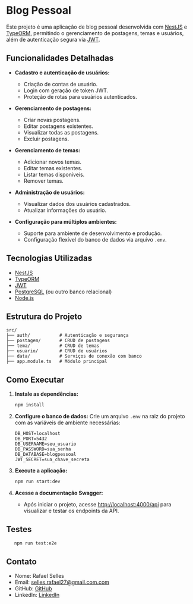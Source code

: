 # Blog Pessoal

Este projeto é uma aplicação de blog pessoal desenvolvida com [NestJS](https://nestjs.com/) e [TypeORM](https://typeorm.io/), permitindo o gerenciamento de postagens, temas e usuários, além de autenticação segura via [JWT](https://jwt.io/).

## Funcionalidades Detalhadas

- **Cadastro e autenticação de usuários:**
  - Criação de contas de usuário.
  - Login com geração de token JWT.
  - Proteção de rotas para usuários autenticados.

- **Gerenciamento de postagens:**
  - Criar novas postagens.
  - Editar postagens existentes.
  - Visualizar todas as postagens.
  - Excluir postagens.

- **Gerenciamento de temas:**
  - Adicionar novos temas.
  - Editar temas existentes.
  - Listar temas disponíveis.
  - Remover temas.

- **Administração de usuários:**
  - Visualizar dados dos usuários cadastrados.
  - Atualizar informações do usuário.

- **Configuração para múltiplos ambientes:**
  - Suporte para ambiente de desenvolvimento e produção.
  - Configuração flexível do banco de dados via arquivo `.env`.

## Tecnologias Utilizadas

- [NestJS](https://nestjs.com/)
- [TypeORM](https://typeorm.io/)
- [JWT](https://jwt.io/)
- [PostgreSQL](https://www.postgresql.org/) (ou outro banco relacional)
- [Node.js](https://nodejs.org/)

## Estrutura do Projeto

```
src/
├── auth/           # Autenticação e segurança
├── postagem/       # CRUD de postagens
├── tema/           # CRUD de temas
├── usuario/        # CRUD de usuários
├── data/           # Serviços de conexão com banco
├── app.module.ts   # Módulo principal
```

## Como Executar

1. **Instale as dependências:**

   ```bash
   npm install
   ```

2. **Configure o banco de dados:**
   Crie um arquivo `.env` na raiz do projeto com as variáveis de ambiente necessárias:

   ```
   DB_HOST=localhost
   DB_PORT=5432
   DB_USERNAME=seu_usuario
   DB_PASSWORD=sua_senha
   DB_DATABASE=blogpessoal
   JWT_SECRET=sua_chave_secreta
   ```

3. **Execute a aplicação:**
   ```bash
   npm run start:dev
   ```

4. **Acesse a documentação Swagger:**
   - Após iniciar o projeto, acesse [http://localhost:4000/api](http://localhost:4000/api) para visualizar e testar os endpoints da API.

## Testes

```bash
   npm run test:e2e
```

## Contato

- Nome: Rafael Selles
- Email: selles.rafael27@gmail.com.com
- GitHub: [GitHub](https://github.com/Rselless)
- LinkedIn: [LinkedIn](https://www.linkedin.com/in/rafael-selles-sant-anna/)